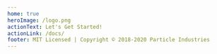 ```yaml
---
home: true
heroImage: /logo.png
actionText: Let's Get Started!
actionLink: /docs/
footer: MIT Licensed | Copyright © 2018-2020 Particle Industries
---
```

